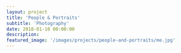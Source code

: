 ```yaml
---
layout: project
title: 'People & Portraits'
subtitle: 'Photography'
date: 2018-01-10 00:00:00
description: 
featured_image: '/images/projects/people-and-portraits/me.jpg'
---
```


